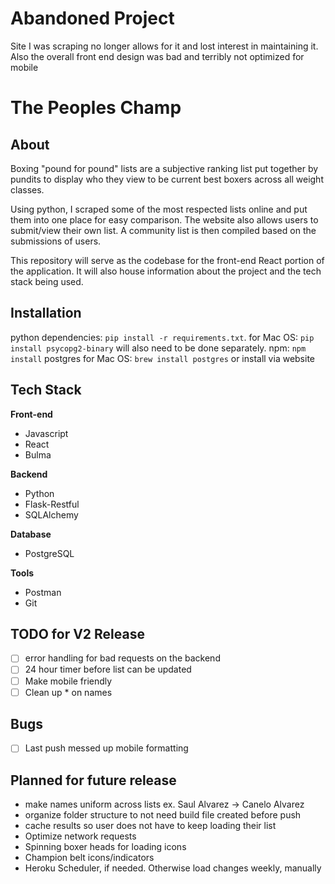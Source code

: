 # Abandoned Project 
Site I was scraping no longer allows for it and lost interest in maintaining it.
Also the overall front end design was bad and terribly not optimized for mobile

# The Peoples Champ

## About
Boxing "pound for pound" lists are a subjective ranking list put together by pundits to display who they view to be current best boxers across all weight classes.

Using python, I scraped some of the most respected lists online and put them into one place for easy comparison. The website also allows users to submit/view their own list. A community list is then compiled based on the submissions of users.

This repository will serve as the codebase for the front-end React portion of the application. It will also house information about the project and the tech stack being used.

## Installation
python dependencies: `pip install -r requirements.txt`.
for Mac OS: `pip install psycopg2-binary` will also need to be done separately.
npm: `npm install`
postgres for Mac OS: `brew install postgres`
or install via website

## Tech Stack
**Front-end**
- Javascript
- React
- Bulma

**Backend**
- Python
- Flask-Restful
- SQLAlchemy

**Database**
- PostgreSQL

**Tools** 
- Postman
- Git

## TODO for V2 Release
- [ ] error handling for bad requests on the backend
- [ ] 24 hour timer before list can be updated
- [ ] Make mobile friendly
- [ ] Clean up * on names

## Bugs
- [ ] Last push messed up mobile formatting

## Planned for future release
- make names uniform across lists ex. Saul Alvarez -> Canelo Alvarez
- organize folder structure to not need build file created before push
- cache results so user does not have to keep loading their list
- Optimize network requests
- Spinning boxer heads for loading icons
- Champion belt icons/indicators
- Heroku Scheduler, if needed. Otherwise load changes weekly, manually

